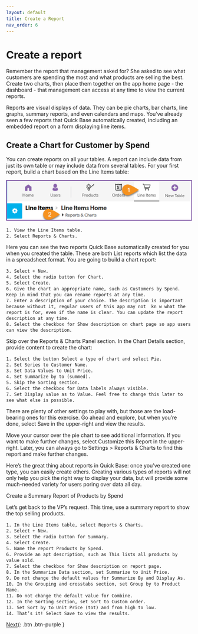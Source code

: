 ```yaml
---
layout: default
title: Create a Report
nav_order: 6
---
```


# Create a report

Remember the report that management asked for? She asked to see what customers are spending the most and what products are selling the best. Create two charts, then place them together on the app home page - the dashboard - that management can access at any time to view the current reports. 

Reports are visual displays of data. They can be pie charts, bar charts, line graphs, summary reports, and even calendars and maps. You’ve already seen a few reports that Quick Base automatically created, including an embedded report on a form displaying line items. 

## Create a Chart for Customer by Spend

You can create reports on all your tables. A report can include data from just its own table or may include data from several tables. For your first report, build a chart based on the Line Items table:
 
![](/assets/images/lineItemsReport.png)

    1. View the Line Items table.
    2. Select Reports & Charts.

Here you can see the two reports Quick Base automatically created for you when you created the table. These are both List reports which list the data in a spreadsheet format. You are going to build a chart report:

    3. Select + New.
    4. Select the radio button for Chart.
    5. Select Create.
    6. Give the chart an appropriate name, such as Customers by Spend. Keep in mind that you can rename reports at any time. 
    7. Enter a description of your choice. The description is important because without it, regular users of this app may not  kn w what the report is for, even if the name is clear. You can update the report description at any time. 
    8. Select the checkbox for Show description on chart page so app users can view the description.

Skip over the Reports & Charts Panel section. In the Chart Details section, provide content to create the chart:

    1. Select the button Select a type of chart and select Pie.
    2. Set Series to Customer Name.
    3. Set Data Values to Unit Price.
    4. Set Summarize by to (summed).
    5. Skip the Sorting section.
    6. Select the checkbox for Data labels always visible. 
    7. Set Display value as to Value. Feel free to change this later to see what else is possible.

There are plenty of other settings to play with, but those are the load-bearing ones for this exercise. Go ahead and explore, but when you’re done, select Save in the upper-right and view the results. 

Move your cursor over the pie chart to see additional information. If you want to make further changes, select Customize this Report in the upper-right. Later, you can always go to Settings > Reports & Charts to find this report and make further changes.

Here’s the great thing about reports in Quick Base: once you’ve created one type, you can easily create others. Creating various types of reports will not only help you pick the right way to display your data, but will provide some much-needed variety for users poring over data all day. 

Create a Summary Report of Products by Spend

Let’s get back to the VP’s request. This time, use a summary report to show the top selling products. 

    1. In the Line Items table, select Reports & Charts.
    2. Select + New.
    3. Select the radio button for Summary.
    4. Select Create.
    5. Name the report Products by Spend.
    6. Provide an apt description, such as This lists all products by value sold. 
    7. Select the checkbox for Show description on report page.
    8. In the Summarize Data section, set Summarize to Unit Price.
    9. Do not change the default values for Summarize By and Display As.
    10. In the Grouping and crosstabs section, set Group by to Product Name. 
    11. Do not change the default value for Combine.
    12. In the Sorting section, set Sort to Custom order.
    13. Set Sort by to Unit Price (tot) and from high to low.
    14. That’s it! Select Save to view the results. 


[Next](dashboard.html){: .btn .btn-purple }